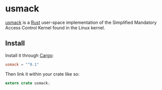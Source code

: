 usmack
======

[usmack](https://github.com/jcreekmore/usmack) is a [Rust](https://www.rust-lang.org) user-space implementation of the
Simplified Mandatory Access Control Kernel found in the Linux kernel.

## Install

Install it through [Cargo](https://crates.io/):

```toml
usmack = "^0.1"
```

Then link it within your crate like so:

```rust
extern crate usmack;
```

